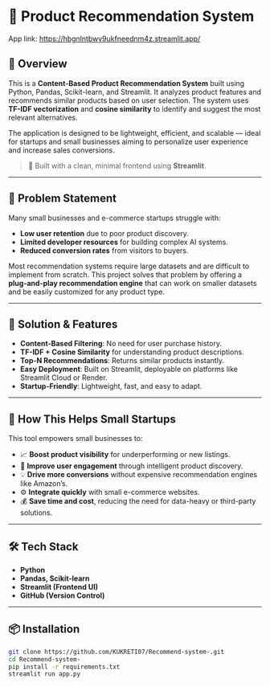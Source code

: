 # 🛒 Product Recommendation System

App link:  https://hbgnlntbwy9ukfneednm4z.streamlit.app/

## 🚀 Overview

This is a **Content-Based Product Recommendation System** built using Python, Pandas, Scikit-learn, and Streamlit. It analyzes product features and recommends similar products based on user selection. The system uses **TF-IDF vectorization** and **cosine similarity** to identify and suggest the most relevant alternatives.

The application is designed to be lightweight, efficient, and scalable — ideal for startups and small businesses aiming to personalize user experience and increase sales conversions.

> 📍 Built with a clean, minimal frontend using **Streamlit**.

---

## 🧩 Problem Statement

Many small businesses and e-commerce startups struggle with:
- **Low user retention** due to poor product discovery.
- **Limited developer resources** for building complex AI systems.
- **Reduced conversion rates** from visitors to buyers.

Most recommendation systems require large datasets and are difficult to implement from scratch. This project solves that problem by offering a **plug-and-play recommendation engine** that can work on smaller datasets and be easily customized for any product type.

---

## 🎯 Solution & Features

-  **Content-Based Filtering**: No need for user purchase history.
-  **TF-IDF + Cosine Similarity** for understanding product descriptions.
-  **Top-N Recommendations**: Returns similar products instantly.
-  **Easy Deployment**: Built on Streamlit, deployable on platforms like Streamlit Cloud or Render.
-  **Startup-Friendly**: Lightweight, fast, and easy to adapt.

---

## 🌱 How This Helps Small Startups

This tool empowers small businesses to:
- 📈 **Boost product visibility** for underperforming or new listings.
- 🎯 **Improve user engagement** through intelligent product discovery.
- 💡 **Drive more conversions** without expensive recommendation engines like Amazon’s.
- ⚙️ **Integrate quickly** with small e-commerce websites.
- 💰 **Save time and cost**, reducing the need for data-heavy or third-party solutions.

---

## 🛠 Tech Stack

- **Python**
- **Pandas, Scikit-learn**
- **Streamlit (Frontend UI)**
- **GitHub (Version Control)**

---

## 📦 Installation

```bash
git clone https://github.com/KUKRETI07/Recommend-system-.git
cd Recommend-system-
pip install -r requirements.txt
streamlit run app.py
